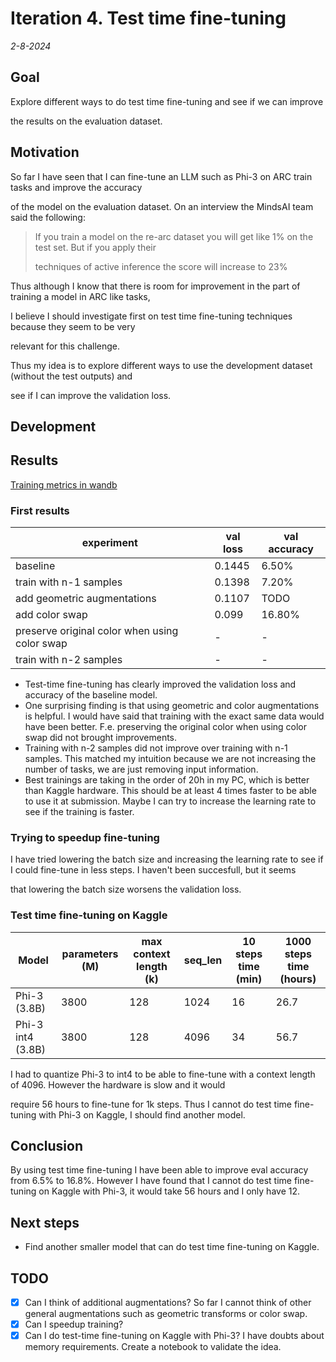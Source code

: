 # Iteration 4. Test time fine-tuning

_2-8-2024_

<!---
The work is done using short iterations. Each iteration needs to have a very
clear goal. This allows to gain greater knowledge of the problem on each iteration.
--->

## Goal

Explore different ways to do test time fine-tuning and see if we can improve

the results on the evaluation dataset.

## Motivation

So far I have seen that I can fine-tune an LLM such as Phi-3 on ARC train tasks and improve the accuracy

of the model on the evaluation dataset. On an interview the MindsAI team said the following:

> If you train a model on the re-arc dataset you will get like 1% on the test set. But if you apply their
>
> techniques of active inference the score will increase to 23%

Thus although I know that there is room for improvement in the part of training a model in ARC like tasks,

I believe I should investigate first on test time fine-tuning techniques because they seem to be very

relevant for this challenge.

Thus my idea is to explore different ways to use the development dataset (without the test outputs) and

see if I can improve the validation loss.

## Development

## Results

[Training metrics in wandb](https://wandb.ai/guillermobarbadillo/20240802_test_time_fine-tuning?nw=nwuserguillermobarbadillo)

### First results

| experiment                                    | val loss | val accuracy |
| --------------------------------------------- | -------- | ------------ |
| baseline                                      | 0.1445   | 6.50%        |
| train with n-1 samples                        | 0.1398   | 7.20%        |
| add geometric augmentations                   | 0.1107   | TODO         |
| add color swap                                | 0.099    | 16.80%       |
| preserve original color when using color swap | -        | -            |
| train with n-2 samples                        | -        | -            |

- Test-time fine-tuning has clearly improved the validation loss and accuracy of the baseline model.
- One surprising finding is that using geometric and color augmentations is helpful. I would have said that training with the exact same data would have been better. F.e. preserving the original color when using color swap did not brought improvements.
- Training with n-2 samples did not improve over training with n-1 samples. This matched my intuition because we are not increasing the number of tasks, we are just removing input information.
- Best trainings are taking in the order of 20h in my PC, which is better than Kaggle hardware. This should be at least 4 times faster to be able to use it at submission. Maybe I can try to increase the learning rate to see if the training is faster.

### Trying to speedup fine-tuning

I have tried lowering the batch size and increasing the learning rate to see if I could fine-tune in less steps. I haven't been succesfull, but it seems

that lowering the batch size worsens the validation loss.

### Test time fine-tuning on Kaggle

| Model             | parameters (M) | max context length (k) | seq_len | 10 steps time (min) | 1000 steps time (hours) |
| ----------------- | -------------- | ---------------------- | ------- | ------------------- | ----------------------- |
| Phi-3 (3.8B)      | 3800           | 128                    | 1024    | 16                  | 26.7                    |
| Phi-3 int4 (3.8B) | 3800           | 128                    | 4096    | 34                  | 56.7                    |

I had to quantize Phi-3 to int4 to be able to fine-tune with a context length of 4096. However the hardware is slow and it would

require 56 hours to fine-tune for 1k steps. Thus I cannot do test time fine-tuning with Phi-3 on Kaggle, I should find another model.

## Conclusion

By using test time fine-tuning I have been able to improve eval accuracy from 6.5% to 16.8%. However I have found that I cannot do test time fine-tuning on Kaggle with Phi-3, it would take 56 hours and I only have 12.

## Next steps

- Find another smaller model that can do test time fine-tuning on Kaggle.

## TODO

- [x] Can I think of additional augmentations? So far I cannot think of other general augmentations such as geometric transforms or color swap.
- [x] Can I speedup training?
- [x] Can I do test-time fine-tuning on Kaggle with Phi-3? I have doubts about memory requirements. Create a notebook to validate the idea.